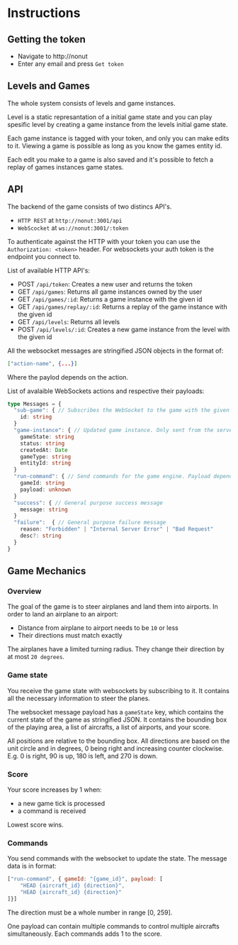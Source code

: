 # Instructions

## Getting the token
- Navigate to http://nonut
- Enter any email and press `Get token`

## Levels and Games

The whole system consists of levels and game instances.

Level is a static represantation of a initial game state and you can play spesific level by creating a game instance from the levels initial game state.

Each game instance is tagged with your token, and only you can make edits to it. Viewing a game is possible as long as you know the games entity id.

Each edit you make to a game is also saved and it's possible to fetch a replay of games instances game states.

## API

The backend of the game consists of two distincs API's.
- `HTTP REST` at `http://nonut:3001/api`
- `WebScocket` at `ws://nonut:3001/:token`

To authenticate against the HTTP with your token you can use the `Authorization: <token>` header. For websockets your auth token is the endpoint you connect to.

List of available HTTP API's:

- POST `/api/token`: Creates a new user and returns the token
- GET `/api/games`: Returns all game instances owned by the user
- GET `/api/games/:id`: Returns a game instance with the given id
- GET `/api/games/replay/:id`: Returns a replay of the game instance with the given id
- GET `/api/levels`: Returns all levels
- POST `/api/levels/:id`: Creates a new game instance from the level with the given id

All the websocket messages are stringified JSON objects in the format of:

```json
["action-name", {...}]
```

Where the paylod depends on the action.

List of avalaible WebSockets actions and respective their payloads:

```ts
type Messages = {
  "sub-game": { // Subscribes the WebSocket to the game with the given id
    id: string
  }
  "game-instance": { // Updated game instance. Only sent from the server
    gameState: string
    status: string
    createdAt: Date
    gameType: string
    entityId: string
  }
  "run-command": { // Send commands for the game engine. Payload depends on the game type
    gameId: string
    payload: unknown
  }
  "success": { // General purpose success message
    message: string
  }
  "failure":  { // General purpose failure message
    reason: "Forbidden" | "Internal Server Error" | "Bad Request"
    desc?: string
  }
}
```


## Game Mechanics

### Overview

The goal of the game is to steer airplanes and land them into airports.
In order to land an airplane to an airport:
- Distance from airplane to airport needs to be `10` or less
- Their directions must match exactly

The airplanes have a limited turning radius. They change their direction by at most `20 degrees`.

### Game state

You receive the game state with websockets by subscribing to it.
It contains all the necessary information to steer the planes.

The websocket message payload has a `gameState` key, which contains the current state of the game as stringified JSON. It contains the bounding box of the playing area, a list of aircrafts, a list of airports, and your score.

All positions are relative to the bounding box. All directions are based on the unit circle and in degrees, 0 being right and increasing counter clockwise. E.g. 0 is right, 90 is up, 180 is left, and 270 is down.


### Score

Your score increases by 1 when:
- a new game tick is processed
- a command is received

Lowest score wins.

### Commands

You send commands with the websocket to update the state.
The message data is in format:
```js
["run-command", { gameId: "{game_id}", payload: [
	"HEAD {aircraft_id} {direction}",
	"HEAD {aircraft_id} {direction}"
]}]
```
The direction must be a whole number in range [0, 259].

One payload can contain multiple commands to control multiple aircrafts simultaneously. Each commands adds 1 to the score.





